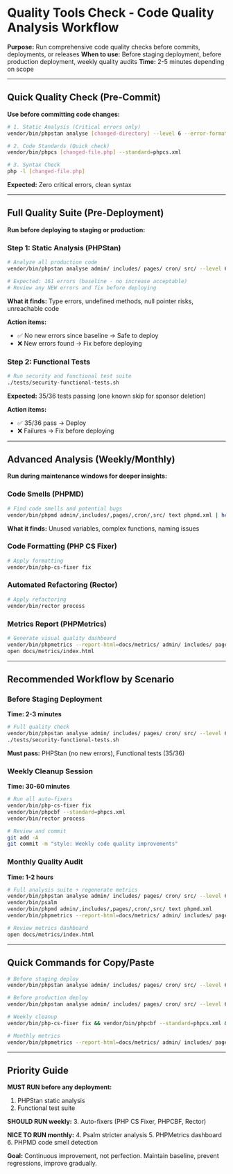 # Quality Tools Check - Code Quality Analysis Workflow

**Purpose:** Run comprehensive code quality checks before commits, deployments, or releases
**When to use:** Before staging deployment, before production deployment, weekly quality audits
**Time:** 2-5 minutes depending on scope

---

## Quick Quality Check (Pre-Commit)

**Use before committing code changes:**

```bash
# 1. Static Analysis (Critical errors only)
vendor/bin/phpstan analyse [changed-directory] --level 6 --error-format=table

# 2. Code Standards (Quick check)
vendor/bin/phpcs [changed-file.php] --standard=phpcs.xml

# 3. Syntax Check
php -l [changed-file.php]
```

**Expected:** Zero critical errors, clean syntax

---

## Full Quality Suite (Pre-Deployment)

**Run before deploying to staging or production:**

### Step 1: Static Analysis (PHPStan)

```bash
# Analyze all production code
vendor/bin/phpstan analyse admin/ includes/ pages/ cron/ src/ --level 6

# Expected: 161 errors (baseline - no increase acceptable)
# Review any NEW errors and fix before deploying
```

**What it finds:** Type errors, undefined methods, null pointer risks, unreachable code

**Action items:**
- ✅ No new errors since baseline → Safe to deploy
- ❌ New errors found → Fix before deploying

### Step 2: Functional Tests

```bash
# Run security and functional test suite
./tests/security-functional-tests.sh
```

**Expected:** 35/36 tests passing (one known skip for sponsor deletion)

**Action items:**
- ✅ 35/36 pass → Deploy
- ❌ Failures → Fix before deploying

---

## Advanced Analysis (Weekly/Monthly)

**Run during maintenance windows for deeper insights:**

### Code Smells (PHPMD)

```bash
# Find code smells and potential bugs
vendor/bin/phpmd admin/,includes/,pages/,cron/,src/ text phpmd.xml | head -50
```

**What it finds:** Unused variables, complex functions, naming issues

### Code Formatting (PHP CS Fixer)

```bash
# Apply formatting
vendor/bin/php-cs-fixer fix
```

### Automated Refactoring (Rector)

```bash
# Apply refactoring
vendor/bin/rector process
```

### Metrics Report (PHPMetrics)

```bash
# Generate visual quality dashboard
vendor/bin/phpmetrics --report-html=docs/metrics/ admin/ includes/ pages/ cron/ src/
open docs/metrics/index.html
```

---

## Recommended Workflow by Scenario

### Before Staging Deployment

**Time: 2-3 minutes**

```bash
# Full quality check
vendor/bin/phpstan analyse admin/ includes/ pages/ cron/ src/ --level 6
./tests/security-functional-tests.sh
```

**Must pass:** PHPStan (no new errors), Functional tests (35/36)

### Weekly Cleanup Session

**Time: 30-60 minutes**

```bash
# Run all auto-fixers
vendor/bin/php-cs-fixer fix
vendor/bin/phpcbf --standard=phpcs.xml
vendor/bin/rector process

# Review and commit
git add -A
git commit -m "style: Weekly code quality improvements"
```

### Monthly Quality Audit

**Time: 1-2 hours**

```bash
# Full analysis suite + regenerate metrics
vendor/bin/phpstan analyse admin/ includes/ pages/ cron/ src/ --level 6
vendor/bin/psalm
vendor/bin/phpmd admin/,includes/,pages/,cron/,src/ text phpmd.xml
vendor/bin/phpmetrics --report-html=docs/metrics/ admin/ includes/ pages/ cron/ src/

# Review metrics dashboard
open docs/metrics/index.html
```

---

## Quick Commands for Copy/Paste

```bash
# Before staging deploy
vendor/bin/phpstan analyse admin/ includes/ pages/ cron/ src/ --level 6 && ./tests/security-functional-tests.sh

# Before production deploy  
vendor/bin/phpstan analyse admin/ includes/ pages/ cron/ src/ --level 6 && ./tests/security-functional-tests.sh && vendor/bin/psalm --show-info=false

# Weekly cleanup
vendor/bin/php-cs-fixer fix && vendor/bin/phpcbf --standard=phpcs.xml && vendor/bin/rector process

# Monthly metrics
vendor/bin/phpmetrics --report-html=docs/metrics/ admin/ includes/ pages/ cron/ src/ && open docs/metrics/index.html
```

---

## Priority Guide

**MUST RUN before any deployment:**
1. PHPStan static analysis
2. Functional test suite

**SHOULD RUN weekly:**
3. Auto-fixers (PHP CS Fixer, PHPCBF, Rector)

**NICE TO RUN monthly:**
4. Psalm stricter analysis
5. PHPMetrics dashboard
6. PHPMD code smell detection

**Goal:** Continuous improvement, not perfection. Maintain baseline, prevent regressions, improve gradually.

